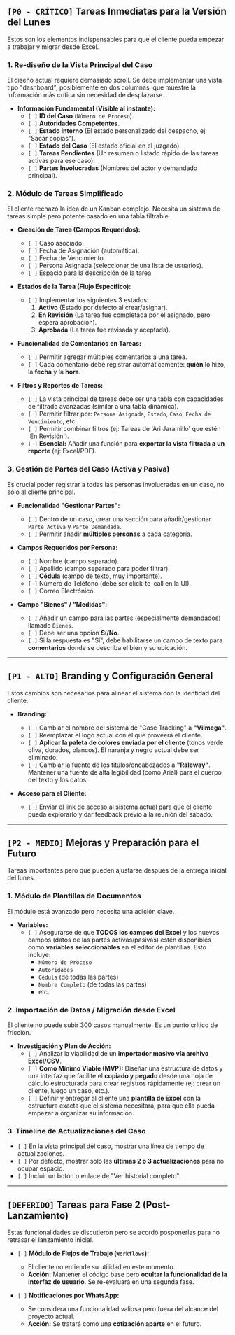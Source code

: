 

## `[P0 - CRÍTICO]` Tareas Inmediatas para la Versión del Lunes

Estos son los elementos indispensables para que el cliente pueda empezar a trabajar y migrar desde Excel.

### 1. Re-diseño de la Vista Principal del Caso
El diseño actual requiere demasiado scroll. Se debe implementar una vista tipo "dashboard", posiblemente en dos columnas, que muestre la información más crítica sin necesidad de desplazarse.

- **Información Fundamental (Visible al instante):**
    - `[ ]` **ID del Caso** (`Número de Proceso`).
    - `[ ]` **Autoridades Competentes**.
    - `[ ]` **Estado Interno** (El estado personalizado del despacho, ej: "Sacar copias").
    - `[ ]` **Estado del Caso** (El estado oficial en el juzgado).
    - `[ ]` **Tareas Pendientes** (Un resumen o listado rápido de las tareas activas para ese caso).
    - `[ ]` **Partes Involucradas** (Nombres del actor y demandado principal).

### 2. Módulo de Tareas Simplificado
El cliente rechazó la idea de un Kanban complejo. Necesita un sistema de tareas simple pero potente basado en una tabla filtrable.

- **Creación de Tarea (Campos Requeridos):**
    - `[ ]` Caso asociado.
    - `[ ]` Fecha de Asignación (automática).
    - `[ ]` Fecha de Vencimiento.
    - `[ ]` Persona Asignada (seleccionar de una lista de usuarios).
    - `[ ]` Espacio para la descripción de la tarea.

- **Estados de la Tarea (Flujo Específico):**
    - `[ ]` Implementar los siguientes 3 estados:
        1.  **Activo** (Estado por defecto al crear/asignar).
        2.  **En Revisión** (La tarea fue completada por el asignado, pero espera aprobación).
        3.  **Aprobada** (La tarea fue revisada y aceptada).

- **Funcionalidad de Comentarios en Tareas:**
    - `[ ]` Permitir agregar múltiples comentarios a una tarea.
    - `[ ]` Cada comentario debe registrar automáticamente: **quién** lo hizo, la **fecha** y la **hora**.

- **Filtros y Reportes de Tareas:**
    - `[ ]` La vista principal de tareas debe ser una tabla con capacidades de filtrado avanzadas (similar a una tabla dinámica).
    - `[ ]` Permitir filtrar por: `Persona Asignada`, `Estado`, `Caso`, `Fecha de Vencimiento`, etc.
    - `[ ]` Permitir combinar filtros (ej: Tareas de 'Ari Jaramillo' que estén 'En Revisión').
    - `[ ]` **Esencial:** Añadir una función para **exportar la vista filtrada a un reporte** (ej: Excel/PDF).

### 3. Gestión de Partes del Caso (Activa y Pasiva)
Es crucial poder registrar a todas las personas involucradas en un caso, no solo al cliente principal.

- **Funcionalidad "Gestionar Partes":**
    - `[ ]` Dentro de un caso, crear una sección para añadir/gestionar `Parte Activa` y `Parte Demandada`.
    - `[ ]` Permitir añadir **múltiples personas** a cada categoría.

- **Campos Requeridos por Persona:**
    - `[ ]` Nombre (campo separado).
    - `[ ]` Apellido (campo separado para poder filtrar).
    - `[ ]` **Cédula** (campo de texto, muy importante).
    - `[ ]` Número de Teléfono (debe ser click-to-call en la UI).
    - `[ ]` Correo Electrónico.

- **Campo "Bienes" / "Medidas":**
    - `[ ]` Añadir un campo para las partes (especialmente demandados) llamado `Bienes`.
    - `[ ]` Debe ser una opción **Sí/No**.
    - `[ ]` Si la respuesta es "Sí", debe habilitarse un campo de texto para **comentarios** donde se describa el bien y su ubicación.

---

## `[P1 - ALTO]` Branding y Configuración General

Estos cambios son necesarios para alinear el sistema con la identidad del cliente.

- **Branding:**
    - `[ ]` Cambiar el nombre del sistema de "Case Tracking" a **"Vilmega"**.
    - `[ ]` Reemplazar el logo actual con el que proveerá el cliente.
    - `[ ]` **Aplicar la paleta de colores enviada por el cliente** (tonos verde oliva, dorados, blancos). El naranja y negro actual debe ser eliminado.
    - `[ ]` Cambiar la fuente de los títulos/encabezados a **"Raleway"**. Mantener una fuente de alta legibilidad (como Arial) para el cuerpo del texto y los datos.

- **Acceso para el Cliente:**
    - `[ ]` Enviar el link de acceso al sistema actual para que el cliente pueda explorarlo y dar feedback previo a la reunión del sábado.

---

## `[P2 - MEDIO]` Mejoras y Preparación para el Futuro

Tareas importantes pero que pueden ajustarse después de la entrega inicial del lunes.

### 1. Módulo de Plantillas de Documentos
El módulo está avanzado pero necesita una adición clave.

- **Variables:**
    - `[ ]` Asegurarse de que **TODOS los campos del Excel** y los nuevos campos (datos de las partes activas/pasivas) estén disponibles como **variables seleccionables** en el editor de plantillas. Esto incluye:
        - `Número de Proceso`
        - `Autoridades`
        - `Cédula` (de todas las partes)
        - `Nombre Completo` (de todas las partes)
        - etc.

### 2. Importación de Datos / Migración desde Excel
El cliente no puede subir 300 casos manualmente. Es un punto crítico de fricción.

- **Investigación y Plan de Acción:**
    - `[ ]` Analizar la viabilidad de un **importador masivo vía archivo Excel/CSV**.
    - `[ ]` **Como Mínimo Viable (MVP):** Diseñar una estructura de datos y una interfaz que facilite el **copiado y pegado** desde una hoja de cálculo estructurada para crear registros rápidamente (ej: crear un cliente, luego un caso, etc.).
    - `[ ]` Definir y entregar al cliente una **plantilla de Excel** con la estructura exacta que el sistema necesitará, para que ella pueda empezar a organizar su información.

### 3. Timeline de Actualizaciones del Caso
- `[ ]` En la vista principal del caso, mostrar una línea de tiempo de actualizaciones.
- `[ ]` Por defecto, mostrar solo las **últimas 2 o 3 actualizaciones** para no ocupar espacio.
- `[ ]` Incluir un botón o enlace de "Ver historial completo".

---

## `[DEFERIDO]` Tareas para Fase 2 (Post-Lanzamiento)

Estas funcionalidades se discutieron pero se acordó posponerlas para no retrasar el lanzamiento inicial.

- `[ ]` **Módulo de Flujos de Trabajo (`Workflows`):**
    - El cliente no entiende su utilidad en este momento.
    - **Acción:** Mantener el código base pero **ocultar la funcionalidad de la interfaz de usuario**. Se re-evaluará en una segunda fase.

- `[ ]` **Notificaciones por WhatsApp:**
    - Se considera una funcionalidad valiosa pero fuera del alcance del proyecto actual.
    - **Acción:** Se tratará como una **cotización aparte** en el futuro.